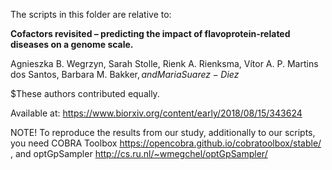 The scripts in this folder are relative to:

<b>Cofactors revisited – predicting the impact of flavoprotein-related diseases on a genome scale.</b>

Agnieszka B. Wegrzyn, Sarah Stolle, Rienk A. Rienksma, Vítor A. P. Martins dos Santos, Barbara M. Bakker$, and Maria Suarez-Diez$

$These authors contributed equally. 

Available at: https://www.biorxiv.org/content/early/2018/08/15/343624

NOTE! To reproduce the results from our study, additionally to our scripts, you need COBRA Toolbox https://opencobra.github.io/cobratoolbox/stable/ , and optGpSampler http://cs.ru.nl/~wmegchel/optGpSampler/
